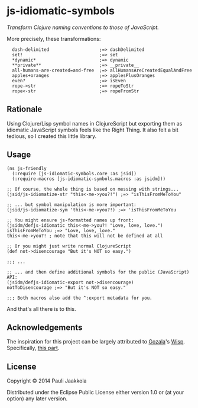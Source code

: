 js-idiomatic-symbols
====================

_Transform Clojure naming conventions to those of JavaScript._

More precisely, these transformations:

```clojurescript
  dash-delimited                   ;=> dashDelimited
  set!                             ;=> set
  *dynamic*                        ;=> dynamic
  **private**                      ;=> __private__
  all-humans-are-created=and-free  ;=> allHumansAreCreatedEqualAndFree
  apples+oranges                   ;=> applesPlusOranges
  even?                            ;=> isEven
  rope->str                        ;=> ropeToStr
  rope<-str                        ;=> ropeFromStr
```

Rationale
---------

Using Clojure/Lisp symbol names in ClojureScript but exporting them as 
idiomatic JavaScript symbols feels like the Right Thing. It also felt a bit
tedious, so I created this little library.

Usage
-----

```clojurescript
(ns js-friendly
  (:require [js-idiomatic-symbols.core :as jsid])
  (:require-macros [js-idiomatic-symbols.macros :as jsidm]))

;; Of course, the whole thing is based on messing with strings...
(jsid/js-idiomatize-str "this<-me->you?!") ;=> "isThisFromMeToYou"

;; ... but symbol manipulation is more important:
(jsid/js-idiomatize-sym 'this<-me->you?!) ;=> 'isThisFromMeToYou

;; You might ensure js-formatted names up front:
(jsidm/defjs-idiomatic this<-me->you?! "Love, love, love.")
isThisFromMeToYou ;=> "Love, love, love."
this<-me->you?! ; note that this will not be defined at all

;; Or you might just write normal ClojureScript
(def not->disencourage "But it's NOT so easy.")

;;; ...

;; ... and then define additional symbols for the public (JavaScript) API:
(jsidm/defjs-idiomatic-export not->disencourage)
notToDisencourage ;=> "But it's NOT so easy."

;;; Both macros also add the ^:export metadata for you.
```

And that's all there is to this.

Acknowledgements
----------------

The inspiration for this project can be largely attributed to 
[Gozala](https://github.com/Gozala)'s [Wisp](https://github.com/Gozala/wisp). 
Specifically, [this part](https://github.com/Gozala/wisp#conventions).

License
-------

Copyright © 2014 Pauli Jaakkola

Distributed under the Eclipse Public License either version 1.0 or (at
your option) any later version.
